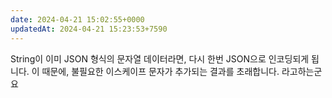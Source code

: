 ```yaml
---
date: 2024-04-21 15:02:55+0000
updatedAt: 2024-04-21 15:23:53+7590
---
```

 String이 이미 JSON 형식의 문자열 데이터라면, 다시 한번 JSON으로 인코딩되게 됩니다. 이 때문에, 불필요한 이스케이프 문자가 추가되는 결과를 초래합니다. 
라고하는군요